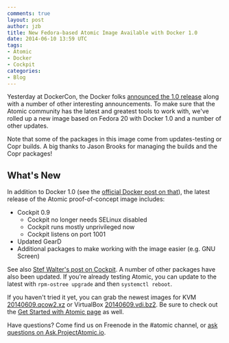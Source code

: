 ```yaml
---
comments: true
layout: post
author: jzb
title: New Fedora-based Atomic Image Available with Docker 1.0
date: 2014-06-10 13:59 UTC
tags: 
- Atomic
- Docker
- Cockpit
categories:
- Blog
---
```

Yesterday at DockerCon, the Docker folks [announced the 1.0 release](http://blog.docker.com/2014/06/dockercon-day-1-keynote-highlights/) along with a number of other interesting announcements. To make sure that the Atomic community has the latest and greatest tools to work with, we've rolled up a new image based on Fedora 20 with Docker 1.0 and a number of other updates.

Note that some of the packages in this image come from updates-testing or Copr builds. A big thanks to Jason Brooks for managing the builds and the Copr packages! 

## What's New

In addition to Docker 1.0 (see the [official Docker post on that](http://blog.docker.com/2014/06/its-here-docker-1-0/)), the latest release of the Atomic proof-of-concept image includes:

* Cockpit 0.9
  * Cockpit no longer needs SELinux disabled
  * Cockpit runs mostly unprivileged now
  * Cockpit listens on port 1001 
* Updated GearD
* Additional packages to make working with the image easier (e.g. GNU Screen)

See also [Stef Walter's post on Cockpit](http://www.projectatomic.io/blog/2014/05/what-s-new-in-cockpit/). A number of other packages have also been updated. If you're already testing Atomic, you can update to the latest with `rpm-ostree upgrade` and then `systemctl reboot`. 

If you haven't tried it yet, you can grab the newest images for KVM [20140609.qcow2.xz](http://rpm-ostree.cloud.fedoraproject.org/project-atomic/images/f20/qemu/) or VirtualBox [20140609.vdi.bz2](http://rpm-ostree.cloud.fedoraproject.org/project-atomic/images/f20/vbox/). Be sure to check out the [Get Started with Atomic page](http://www.projectatomic.io/download/) as well.

Have questions? Come find us on Freenode in the #atomic channel, or [ask questions on Ask.ProjectAtomic.io](http://ask.projectatomic.io/en/questions/). 
